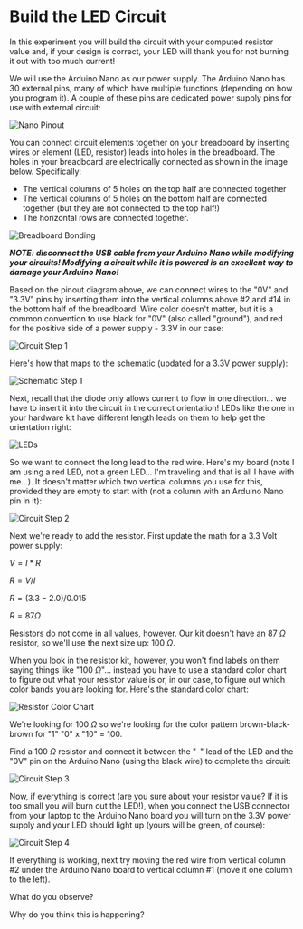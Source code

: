 # Build the LED Circuit

In this experiment you will build the circuit with your computed resistor value and, if your design is correct, your LED will thank you for not burning it out with too much current!

We will use the Arduino Nano as our power supply.  The Arduino Nano has 30 external pins, many of which have multiple functions (depending on how you program it).  A couple of these pins are dedicated power supply pins for use with external circuit:

![Nano Pinout](images/Arduino_Nano_Pinout.jpg)

You can connect circuit elements together on your breadboard by inserting wires or element (LED, resistor) leads into holes in the breadboard.  The holes in your breadboard are electrically connected as shown in the image below.  Specifically:
* The vertical columns of 5 holes on the top half are connected together
* The vertical columns of 5 holes on the bottom half are connected together (but they are not connected to the top half!)
* The horizontal rows are connected together.

![Breadboard Bonding](images/Breadboard_Bonding.jpg)

***NOTE: disconnect the USB cable from your Arduino Nano while modifying your circuits!  Modifying a circuit while it is powered is an excellent way to damage your Arduino Nano!***

Based on the pinout diagram above, we can connect wires to the "0V" and "3.3V" pins by inserting them into the vertical columns above #2 and #14 in the bottom half of the breadboard.  Wire color doesn't matter, but it is a common convention to use black for "0V" (also called "ground"), and red for the positive side of a power supply - 3.3V in our case:

![Circuit Step 1](images/Circuit_Step_1.jpg)

Here's how that maps to the schematic (updated for a 3.3V power supply):

![Schematic Step 1](images/Schematic_Step_1.jpg)

Next, recall that the diode only allows current to flow in one direction... we have to insert it into the circuit in the correct orientation!  LEDs like the one in your hardware kit have different length leads on them to help get the orientation right:

![LEDs](images/LED.jpg)

So we want to connect the long lead to the red wire.  Here's my board (note I am using a red LED, not a green LED... I'm traveling and that is all I have with me...).  It doesn't matter which two vertical columns you use for this, provided they are empty to start with (not a column with an Arduino Nano pin in it):

![Circuit Step 2](images/Circuit_Step_2.jpg)

Next we're ready to add the resistor.  First update the math for a 3.3 Volt power supply:

$V = I * R$

$R = V / I$

$R = (3.3 - 2.0) / 0.015$

$R = 87\Omega$

Resistors do not come in all values, however.  Our kit doesn't have an 87 $\Omega$ resistor, so we'll use the next size up: 100 $\Omega$.  

When you look in the resistor kit, however, you won't find labels on them saying things like "100 $\Omega$"... instead you have to use a standard color chart to figure out what your resistor value is or, in our case, to figure out which color bands you are looking for.  Here's the standard color chart:

![Resistor Color Chart](images/Resistor_Chart.avif)

We're looking for 100 $\Omega$ so we're looking for the color pattern brown-black-brown for "1" "0" x "10" = 100.  

Find a 100 $\Omega$ resistor and connect it between the "-" lead of the LED and the "0V" pin on the Arduino Nano (using the black wire) to complete the circuit:

![Circuit Step 3](images/Circuit_Step_3.jpg)

Now, if everything is correct (are you sure about your resistor value?  If it is too small you will burn out the LED!), when you connect the USB connector from your laptop to the Arduino Nano board you will turn on the 3.3V power supply and your LED should light up (yours will be green, of course):

![Circuit Step 4](images/Circuit_Step_4.jpg)

If everything is working, next try moving the red wire from vertical column #2 under the Arduino Nano board to vertical column #1 (move it one column to the left).

What do you observe?

Why do you think this is happening?

